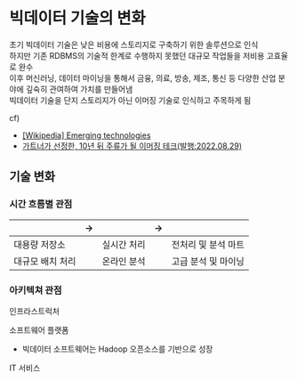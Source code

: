 # 빅데이터 기술의 변화

초기 빅데이터 기술은 낮은 비용에 스토리지로 구축하기 위한 솔루션으로 인식  
하지만 기존 RDBMS의 기술적 한계로 수행하지 못했던 대규모 작업들을 저비용 고효율로 완수  
이후 머신러닝, 데이터 마이닝을 통해서 금융, 의료, 방송, 제조, 통신 등 다양한 산업 분야에 깊숙히 관여하여 가치를 만들어냄  
빅데이터 기술을 단지 스토리지가 아닌 이머징 기술로 인식하고 주목하게 됨

cf)

- [[Wikipedia] Emerging technologies](https://en.wikipedia.org/wiki/Emerging_technologies)
- [가트너가 선정한, 10년 뒤 주류가 될 이머징 테크(발행:2022.08.29)](https://engine.roa.ai/articles/172657)

## 기술 변화

### 시간 흐름별 관점

|           | ->  |        | ->  |             |
| --------- | --- | ------ | --- | ----------- |
| 대용량 저장소   |     | 실시간 처리 |     | 전처리 및 분석 마트 |
| 대규모 배치 처리 |     | 온라인 분석 |     | 고급 분석 및 마이닝 |

### 아키텍쳐 관점

인프라스트럭처

소프트웨어 플랫폼
- 빅데이터 소프트웨어는 Hadoop 오픈소스를 기반으로 성장

IT 서비스
